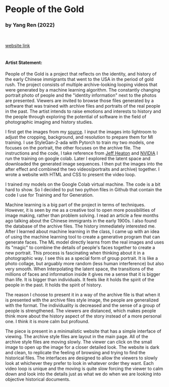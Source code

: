 # People of the Gold
### by Yang Ren (2022)
<br>

[website link](https://yangren72.github.io/People-of-the-Gold/website/)
<br><br>

#### Artist Statement:

People of the Gold is a project that reflects on the identity, and history of the early Chinese immigrants that went to the USA in the period of gold rush. The project consists of multiple archive-looking looping videos that were generated by a machine learning algorithm. The constantly changing portrait photo of people and the "identity information" next to the photos are presented. Viewers are invited to browse those files generated by a software that was trained with archive files and portraits of the real people in the past. The artist intends to raise emotions and interests to history and the people through exploring the potential of software in the field of photographic imaging and history studies.

I first get the images from my [source](https://digitallibrary.californiahistoricalsociety.org/object/22481?solr_nav%5Bid%5D=74504d2e9f0c5c063c30&solr_nav%5Bpage%5D=2&solr_nav%5Boffset%5D=9#page/1/mode/2up). I input the images into lightroom to adjust the cropping, background, and resolution to prepare them for Ml training. I use StyleGan-2-ada with Pytorch to train my two models, one focuses on the portrait, the other focuses on the archive file. The instructions and the code, I take reference from [Jeff Heaton](https://github.com/jeffheaton) and [NVIDIA](https://github.com/NVlabs/stylegan2-ada-pytorch) I run the training on google colab. Later I explored the latent space and downloaded the generated image sequences. I then put the images into the after effect and combined the two videos(portraits and archive) together. I wrote a website with HTML and CSS to present the video loop.

I trained my models on the Google Colab virtual machine. The code is a bit hard to show. So I decided to put two python files in Github that contain the code I use for Training and for Generation.

Machine learning is a big part of the project in terms of techniques. However, it is seen by me as a creative tool to open more possibilities of image making, rather than problem solving. I read an article a few months ago talking about the Chinese immigrants in the early 1900s. I also found the database of the archive files. The history immediately interested me. After I learned about machine learning in the class, I came up with an idea of using the machine learning tool to create a generative program that can generate faces. The ML model directly learns from the real images and uses its "magic" to combine the details of people's faces together to create a new portrait. This process is fascinating when thinking about it in a photographic way. I see this as a special form of group portrait. It is like a photo collage, but arguably more random (less human interference) but also very smooth. When Interpolating the latent space, the transitions of the millions of faces and information inside it gives me a sense that it is bigger than life. It is bigger than individuals. It feels like it holds the spirit of the people in the past. It holds the spirit of history.

The reason I choose to present it in a way of the archive file is that when it is presented with the archive files style image, the people are generalized with the format. The individuality is decreased and the sense of a group of people is strengthened. The viewers are distanced, which makes people think more about the history aspect of the story instead of a more personal one. I think it is more calm but profound.

The piece is present in a minimalistic website that has a simple interface of viewing. The archive style files are layout in the main page. All of the archive style files are moving slowly. The viewer can click on the small image to open up the image for a closer detailed look. The website is dark and clean, to replicate the feeling of browsing and trying to find the historical files. The interfaces are designed to allow the viewers to slowly look at whichever they prefer to look in whatever order they want. Each video loop is unique and the moving is quite slow forcing the viewer to calm down and look into the details just as what we do when we are looking into objective historical documents.


